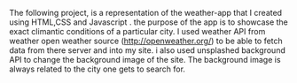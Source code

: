 The following project, is a representation of the weather-app that I created using HTML,CSS and Javascript . 
the purpose of the app is to showcase the exact climantic conditions of a particular city.
I used weather API from weather open weather source (http://openweather.org/) to be able to fetch data from there server and into my site.
i also used unsplashed background API to change the background image of the site. The background image is always related to the city one gets to search for.
 
